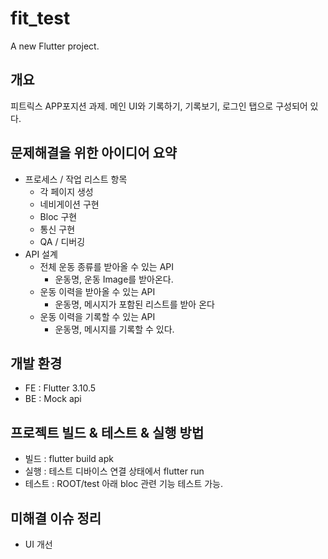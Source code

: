 # fit_test

A new Flutter project.

## 개요
피트릭스 APP포지션 과제.
메인 UI와 기록하기, 기록보기, 로그인 탭으로 구성되어 있다.

## 문제해결을 위한 아이디어 요약
- 프로세스 / 작업 리스트 항목
  - 각 페이지 생성
  - 네비게이션 구현
  - Bloc 구현
  - 통신 구현
  - QA / 디버깅
- API 설계
  - 전체 운동 종류를 받아올 수 있는 API
    - 운동명, 운동 Image를 받아온다.
   - 운동 이력을 받아올 수 있는 API
     - 운동명, 메시지가 포함된 리스트를 받아 온다
   - 운동 이력을 기록할 수 있는 API
     - 운동명, 메시지를 기록할 수 있다.

## 개발 환경
- FE : Flutter 3.10.5
- BE : Mock api
  
## 프로젝트 빌드 & 테스트 & 실행 방법
- 빌드 : flutter build apk
- 실행 : 테스트 디바이스 연결 상태에서 flutter run
- 테스트 : ROOT/test 아래 bloc 관련 기능 테스트 가능.

## 미해결 이슈 정리
- UI 개선
